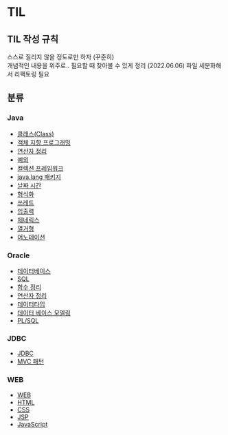 # TIL
## TIL 작성 규칙
스스로 질리지 않을 정도로만 하자 (꾸준히)<br>
개념적인 내용을 위주로..  필요할 때 찾아볼 수 있게 정리
(2022.06.06) 파일 세분화해서 리팩토링 필요

## 분류
### Java

* [클래스(Class)](./JAVA/Class.md)
* [객체 지향 프로그래밍](/JAVA/OOP.md)
* [연산자 정리](/JAVA/Operator.md)
* [예외](/JAVA/Exception.md)
* [컬렉션 프레임워크](/JAVA/Collection.md)
* [java.lang 패키지](/JAVA/java.lang.md)
* [날짜 시간](/JAVA/date,time.md)
* [형식화](/JAVA/formatting.md)
* [쓰레드](/JAVA/Thread.md)
* [입출력](/JAVA/IO.md)
* [제네릭스](/JAVA/Generics.md)
* [열거형](/JAVA/Enums.md)
* [어노테이션](/JAVA/Annotation.md)

### Oracle
* [데이터베이스](./ORACLE/DATABASE.md)
* [SQL](./ORACLE/SQL.md)
* [함수 정리](./ORACLE/function.md)
* [연산자 정리](./ORACLE/Operator.md)
* [데이터타입](./ORACLE/data_type.md)
* [데이터 베이스 모델링](./ORACLE/DB_modeling.md)
* [PL/SQL](./ORACLE/PLSQL.md)

### JDBC
* [JDBC](./JDBC/JDBC.md)
* [MVC 패턴](./JDBC/MVC.md)

### WEB
* [WEB](./WEB/WEB.md)
* [HTML](./WEB/HTML.md)
* [CSS](./WEB/CSS.md)
* [JSP](./WEB/JSP.md)
* [JavaScript](./WEB/JavaScript.md)
